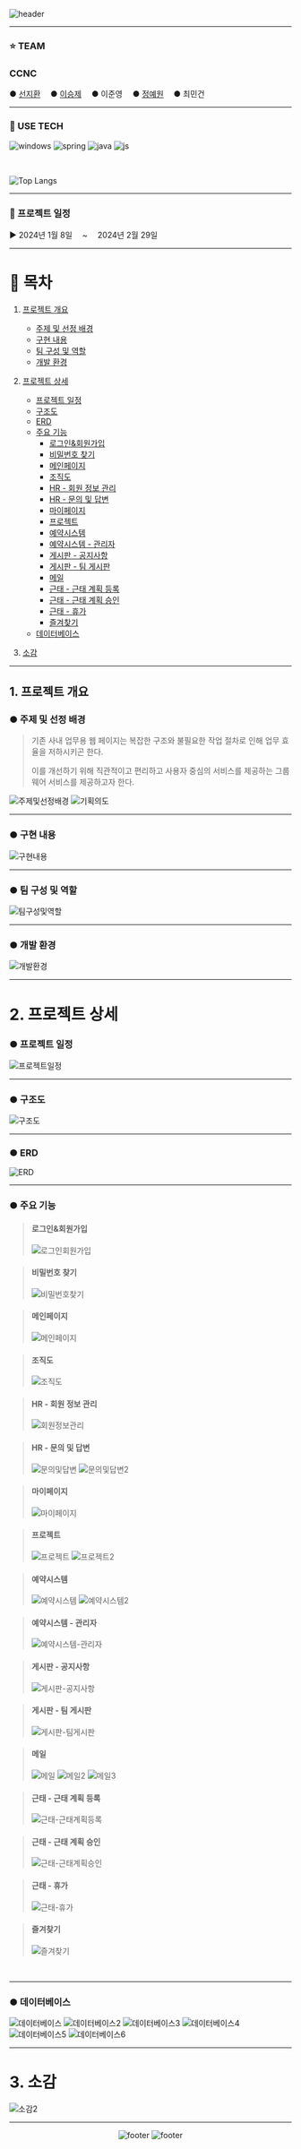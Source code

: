 ![header](https://capsule-render.vercel.app/api?type=transparent&color=auto&height=300&section=header&text=CUBE&fontSize=90&fontColor=0080f1)

<hr>

<h3>⭐ TEAM</h3>
<h3>CCNC</h3>
● <a href="https://github.com/Seon-07">선지환</a> 
● <a href="https://github.com/sst1254">이승제</a> 
● 이준영 
● <a href="https://github.com/eh-ong">정예원</a> 
● 최민건

<hr>

<h3>🚀 USE TECH</h3>

![windows](https://img.shields.io/badge/Windows-0078D6?style=for-the-badge&logo=windows&logoColor=white)
![spring](https://img.shields.io/badge/Spring-6DB33F?style=for-the-badge&logo=spring&logoColor=white)
![java](https://img.shields.io/badge/Java-ED8B00?style=for-the-badge&logo=openjdk&logoColor=white)
![js](https://img.shields.io/badge/JavaScript-F7DF1E?style=for-the-badge&logo=JavaScript&logoColor=white)

<br>

![Top Langs](https://github-readme-stats.vercel.app/api/top-langs/?username=eh-ong&layout=compact)

<hr>

<h3>📆 프로젝트 일정</h3>
▶ 2024년 1월 8일  ~  2024년 2월 29일

<hr>

# 📌 목차
1. [프로젝트 개요](#1-프로젝트-개요)
   
   * [주제 및 선정 배경](#-주제-및-선정-배경)
   * [구현 내용](#-구현-내용)
   * [팀 구성 및 역할](#-팀-구성-및-역할)
   * [개발 환경](#-개발-환경)
     
2. [프로젝트 상세](#2-프로젝트-상세)
   
   * [프로젝트 일정](#-프로젝트-일정)
   * [구조도](#-구조도)
   * [ERD](#-erd)
   * [주요 기능](#-주요-기능)
     * [로그인&회원가입](#로그인회원가입)
     * [비밀번호 찾기](#비밀번호-찾기)
     * [메인페이지](#메인페이지)
     * [조직도](#조직도)
     * [HR - 회원 정보 관리](#hr---회원-정보-관리)
     * [HR - 문의 및 답변](#hr---문의-및-답변)
     * [마이페이지](#마이페이지)
     * [프로젝트](#프로젝트)
     * [예약시스템](#예약시스템)
     * [예약시스템 - 관리자](#예약시스템---관리자)
     * [게시판 - 공지사항](#게시판---공지사항)
     * [게시판 - 팀 게시판](#게시판---팀-게시판)
     * [메일](#메일)
     * [근태 - 근태 계획 등록](#근태---근태-계획-등록)
     * [근태 - 근태 계획 승인](#근태---근태-계획-승인)
     * [근태 - 휴가](#근태---휴가)
     * [즐겨찾기](#즐겨찾기)
   * [데이터베이스](#-데이터베이스)
  
3. [소감](#3-소감)

<hr>

## 1. 프로젝트 개요
<h3>● 주제 및 선정 배경</h3>
  
  > 기존 사내 업무용 웹 페이지는 복잡한 구조와 불필요한 작업 절차로 인해 업무 효율을 저하시키곤 한다.
  > 
  > 이를 개선하기 위해 직관적이고 편리하고 사용자 중심의 서비스를 제공하는 그룹웨어 서비스를 제공하고자 한다.

![주제및선정배경](https://github.com/eh-ong/Cube/assets/144860619/b658428a-3aa4-4086-888c-a82284e2fdc3)
![기획의도](https://github.com/eh-ong/Cube/assets/144860619/7d1ee1ac-8b25-4e98-8295-2806cbc93257)

<hr>

<h3>● 구현 내용</h3>

![구현내용](https://github.com/eh-ong/Cube/assets/144860619/01cd669d-d418-4039-98e8-9df47bbf8816)

<hr>

<h3>● 팀 구성 및 역할</h3>

![팀구성및역할](https://github.com/eh-ong/Cube/assets/144860619/5c5fcac8-5689-4e04-a2ef-7b15d29d26a5)

<hr>

<h3>● 개발 환경</h3>

![개발환경](https://github.com/eh-ong/Cube/assets/144860619/3cdd74f9-d444-46a0-a1b7-75f6017654d8)

<hr>

# 2. 프로젝트 상세
<h3>● 프로젝트 일정</h3>

![프로젝트일정](https://github.com/eh-ong/Cube/assets/144860619/032806b7-9e17-4012-8b75-39718272cdd5)

<hr>

<h3>● 구조도</h3>

![구조도](https://github.com/eh-ong/Cube/assets/144860619/dad10e1e-072a-4644-afe6-f57f1b268580)

<hr>

<h3>● ERD</h3>

![ERD](https://github.com/eh-ong/Cube/assets/144860619/b9e04c7b-3957-4219-881b-ad16c6f3ac82)

<hr>

<h3>● 주요 기능</h3>

>#### 로그인&회원가입
>![로그인회원가입](https://github.com/eh-ong/Cube/assets/144860619/345fc72d-6790-48e3-812a-b60ee04faf2f)

>#### 비밀번호 찾기
>![비밀번호찾기](https://github.com/eh-ong/Cube/assets/144860619/45aced66-a0e6-421a-87d9-b751b2c5973a)

>#### 메인페이지
>![메인페이지](https://github.com/eh-ong/Cube/assets/144860619/2c2f1360-4a2b-4795-b293-b00b017c4f1d)

>#### 조직도
>![조직도](https://github.com/eh-ong/Cube/assets/144860619/a71b7e10-d504-42cb-9daa-52076cdb6441)

>#### HR - 회원 정보 관리
>![회원정보관리](https://github.com/eh-ong/Cube/assets/144860619/debc4624-cee8-437e-a3bb-a5cf4b6ae4ef)

>#### HR - 문의 및 답변
>![문의및답변](https://github.com/eh-ong/Cube/assets/144860619/59ae977c-3863-43c0-b3ff-9f993f3be0ea)
>![문의및답변2](https://github.com/eh-ong/Cube/assets/144860619/e820e725-a17d-423d-96de-c4b1f317779a)

>#### 마이페이지
>![마이페이지](https://github.com/eh-ong/Cube/assets/144860619/62961402-428d-4cda-90c0-17d9cfc40ed3)

>#### 프로젝트
>![프로젝트](https://github.com/eh-ong/Cube/assets/144860619/82f24c95-cdcc-4f7d-acd5-2953910da33e)
>![프로젝트2](https://github.com/eh-ong/Cube/assets/144860619/e58b18fd-859b-4bf2-a817-5d39cf656260)

>#### 예약시스템
>![예약시스템](https://github.com/eh-ong/Cube/assets/144860619/5d4e8ce6-0ee7-4ce3-ab94-6c90645bf501)
>![예약시스템2](https://github.com/eh-ong/Cube/assets/144860619/ed785f6e-5230-4995-bef9-1e549e2599f7)

>#### 예약시스템 - 관리자
>![예약시스템-관리자](https://github.com/eh-ong/Cube/assets/144860619/7a0d79ff-7ab4-41da-81e4-558b8dae53e8)

>#### 게시판 - 공지사항
>![게시판-공지사항](https://github.com/eh-ong/Cube/assets/144860619/a37a7598-ef52-4781-873c-7f9207865a82)

>#### 게시판 - 팀 게시판
>![게시판-팀게시판](https://github.com/eh-ong/Cube/assets/144860619/26c10547-9567-4d0e-a9a2-e112cac4737f)

>#### 메일
>![메일](https://github.com/eh-ong/Cube/assets/144860619/9bc2a9e2-4332-4cd5-9e33-a6ef00cf9852)
>![메일2](https://github.com/eh-ong/Cube/assets/144860619/6f588a76-d866-4890-b537-5465dc6dca9f)
>![메일3](https://github.com/eh-ong/Cube/assets/144860619/695359d0-6ef5-4b37-9f4f-aaa7b5b6ae60)

>#### 근태 - 근태 계획 등록
>![근태-근태계획등록](https://github.com/eh-ong/Cube/assets/144860619/37fe2d2b-b2f8-4577-be9a-36e0ea2f51ce)

>#### 근태 - 근태 계획 승인
>![근태-근태계획승인](https://github.com/eh-ong/Cube/assets/144860619/587ad513-7285-4469-bcf3-018793dc4139)

>#### 근태 - 휴가
>![근태-휴가](https://github.com/eh-ong/Cube/assets/144860619/56ea7bd9-e9b8-46ea-81aa-e52006d431ee)

>#### 즐겨찾기
>![즐겨찾기](https://github.com/eh-ong/Cube/assets/144860619/0f1f23be-182a-47ec-9dba-f3ac347f9606)

<br>
<hr>

<h3>● 데이터베이스</h3>

![데이터베이스](https://github.com/eh-ong/Cube/assets/144860619/49f5517f-d125-4d66-9fa5-a39c065ce928)
![데이터베이스2](https://github.com/eh-ong/Cube/assets/144860619/cce128b9-4792-4681-86c9-7330d7948b41)
![데이터베이스3](https://github.com/eh-ong/Cube/assets/144860619/d3d3ddf6-0f00-4f01-8c5e-2028be2cb39f)
![데이터베이스4](https://github.com/eh-ong/Cube/assets/144860619/d77938d9-bb1a-4073-98f2-47b15a39f965)
![데이터베이스5](https://github.com/eh-ong/Cube/assets/144860619/a5a9c2cd-4ee7-4820-8222-c1e93e66d467)
![데이터베이스6](https://github.com/eh-ong/Cube/assets/144860619/e40ae4e7-4078-4af9-97a1-eddc343afcfd)

<hr>

# 3. 소감

![소감2](https://github.com/eh-ong/Cube/assets/144860619/1766439b-fdd8-4abf-9dfc-f409c8bccae3)

<hr>

<div align=center>

![footer](https://capsule-render.vercel.app/api?type=transparent&color=auto&height=50&section=footer&text=groupware%20cube&fontSize=20&fontColor=b9b9b9)
![footer](https://capsule-render.vercel.app/api?type=transparent&color=auto&height=20&section=footer&text=projected%20by%20ccnc&fontSize=15&fontColor=b9b9b9)

</div>
